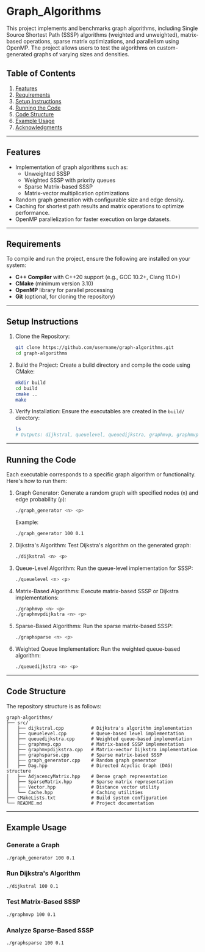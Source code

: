# Graph_Algorithms


This project implements and benchmarks graph algorithms, including Single Source Shortest Path (SSSP) algorithms (weighted and unweighted), matrix-based operations, sparse matrix optimizations, and parallelism using OpenMP. The project allows users to test the algorithms on custom-generated graphs of varying sizes and densities.

## Table of Contents
1. [Features](#features)
2. [Requirements](#requirements)
3. [Setup Instructions](#setup-instructions)
4. [Running the Code](#running-the-code)
5. [Code Structure](#code-structure)
6. [Example Usage](#example-usage)
7. [Acknowledgments](#acknowledgments)

---

## Features
- Implementation of graph algorithms such as:
  - Unweighted SSSP
  - Weighted SSSP with priority queues
  - Sparse Matrix-based SSSP
  - Matrix-vector multiplication optimizations
- Random graph generation with configurable size and edge density.
- Caching for shortest path results and matrix operations to optimize performance.
- OpenMP parallelization for faster execution on large datasets.

---

## Requirements
To compile and run the project, ensure the following are installed on your system:
- **C++ Compiler** with C++20 support (e.g., GCC 10.2+, Clang 11.0+)
- **CMake** (minimum version 3.10)
- **OpenMP** library for parallel processing
- **Git** (optional, for cloning the repository)

---

## Setup Instructions
1. Clone the Repository:
   ```bash
   git clone https://github.com/username/graph-algorithms.git
   cd graph-algorithms
   ```

2. Build the Project:
   Create a build directory and compile the code using CMake:
   ```bash
   mkdir build
   cd build
   cmake ..
   make
   ```

3. Verify Installation:
   Ensure the executables are created in the `build/` directory:
   ```bash
   ls
   # Outputs: dijkstral, queuelevel, queuedijkstra, graphmvp, graphmvpdijkstra, graphsparse, graph_generator
   ```

---

## Running the Code
Each executable corresponds to a specific graph algorithm or functionality. Here's how to run them:

1. Graph Generator:
   Generate a random graph with specified nodes (`n`) and edge probability (`p`):
   ```bash
   ./graph_generator <n> <p>
   ```
   Example:
   ```bash
   ./graph_generator 100 0.1
   ```

2. Dijkstra's Algorithm:
   Test Dijkstra's algorithm on the generated graph:
   ```bash
   ./dijkstral <n> <p>
   ```

3. Queue-Level Algorithm:
   Run the queue-level implementation for SSSP:
   ```bash
   ./queuelevel <n> <p>
   ```

4. Matrix-Based Algorithms:
   Execute matrix-based SSSP or Dijkstra implementations:
   ```bash
   ./graphmvp <n> <p>
   ./graphmvpdijkstra <n> <p>
   ```

5. Sparse-Based Algorithms:
   Run the sparse matrix-based SSSP:
   ```bash
   ./graphsparse <n> <p>
   ```

6. Weighted Queue Implementation:
   Run the weighted queue-based algorithm:
   ```bash
   ./queuedijkstra <n> <p>
   ```

---

## Code Structure
The repository structure is as follows:

```
graph-algorithms/
├── src/
│   ├── dijkstral.cpp          # Dijkstra's algorithm implementation
│   ├── queuelevel.cpp         # Queue-based level implementation
│   ├── queuedijkstra.cpp      # Weighted queue-based implementation
│   ├── graphmvp.cpp           # Matrix-based SSSP implementation
│   ├── graphmvpdijkstra.cpp   # Matrix-vector Dijkstra implementation
│   ├── graphsparse.cpp        # Sparse matrix-based SSSP
│   ├── graph_generator.cpp    # Random graph generator
│   ├── Dag.hpp                # Directed Acyclic Graph (DAG) structure
│   ├── AdjacencyMatrix.hpp    # Dense graph representation
│   ├── SparseMatrix.hpp       # Sparse matrix representation
│   ├── Vector.hpp             # Distance vector utility
│   └── Cache.hpp              # Caching utilities
├── CMakeLists.txt             # Build system configuration
└── README.md                  # Project documentation
```

---

## Example Usage
### Generate a Graph
```bash
./graph_generator 100 0.1
```

### Run Dijkstra's Algorithm
```bash
./dijkstral 100 0.1
```

### Test Matrix-Based SSSP
```bash
./graphmvp 100 0.1
```

### Analyze Sparse-Based SSSP
```bash
./graphsparse 100 0.1
